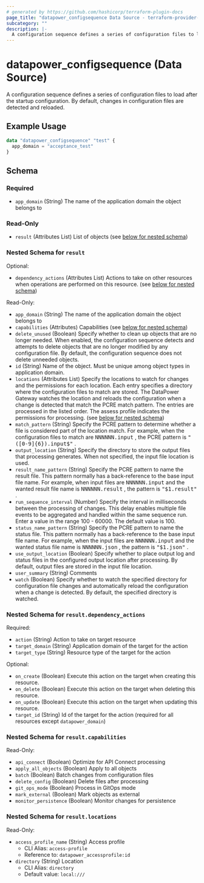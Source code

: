 ```yaml
---
# generated by https://github.com/hashicorp/terraform-plugin-docs
page_title: "datapower_configsequence Data Source - terraform-provider-datapower"
subcategory: ""
description: |-
  A configuration sequence defines a series of configuration files to load after the startup configuration. By default, changes in configuration files are detected and reloaded.
---
```


# datapower_configsequence (Data Source)

A configuration sequence defines a series of configuration files to load after the startup configuration. By default, changes in configuration files are detected and reloaded.

## Example Usage

```terraform
data "datapower_configsequence" "test" {
  app_domain = "acceptance_test"
}
```

<!-- schema generated by tfplugindocs -->
## Schema

### Required

- `app_domain` (String) The name of the application domain the object belongs to

### Read-Only

- `result` (Attributes List) List of objects (see [below for nested schema](#nestedatt--result))

<a id="nestedatt--result"></a>
### Nested Schema for `result`

Optional:

- `dependency_actions` (Attributes List) Actions to take on other resources when operations are performed on this resource. (see [below for nested schema](#nestedatt--result--dependency_actions))

Read-Only:

- `app_domain` (String) The name of the application domain the object belongs to
- `capabilities` (Attributes) Capabilities (see [below for nested schema](#nestedatt--result--capabilities))
- `delete_unused` (Boolean) Specify whether to clean up objects that are no longer needed. When enabled, the configuration sequence detects and attempts to delete objects that are no longer modified by any configuration file. By default, the configuration sequence does not delete unneeded objects.
- `id` (String) Name of the object. Must be unique among object types in application domain.
- `locations` (Attributes List) Specify the locations to watch for changes and the permissions for each location. Each entry specifies a directory where the configuration files to match are stored. The DataPower Gateway watches the location and reloads the configuration when a change is detected that match the PCRE match pattern. The entries are processed in the listed order. The assess profile indicates the permissions for processing. (see [below for nested schema](#nestedatt--result--locations))
- `match_pattern` (String) Specify the PCRE pattern to determine whether a file is considered part of the location match. For example, when the configuration files to match are <tt>NNNNNN.input</tt> , the PCRE pattern is <tt>"([0-9]{6})\.input$"</tt> .
- `output_location` (String) Specify the directory to store the output files that processing generates. When not specified, the input file location is used.
- `result_name_pattern` (String) Specify the PCRE pattern to name the result file. This pattern normally has a back-reference to the base input file name. For example, when input files are <tt>NNNNNN.input</tt> and the wanted result file name is <tt>NNNNNN.result</tt> , the pattern is <tt>"$1.result"</tt> .
- `run_sequence_interval` (Number) Specify the interval in milliseconds between the processing of changes. This delay enables multiple file events to be aggregated and handled within the same sequence run. Enter a value in the range 100 - 60000. The default value is 100.
- `status_name_pattern` (String) Specify the PCRE pattern to name the status file. This pattern normally has a back-reference to the base input file name. For example, when the input files are <tt>NNNNNN.input</tt> and the wanted status file name is <tt>NNNNNN.json</tt> , the pattern is <tt>"$1.json"</tt> .
- `use_output_location` (Boolean) Specify whether to place output log and status files in the configured output location after processing. By default, output files are stored in the input file location.
- `user_summary` (String) Comments
- `watch` (Boolean) Specify whether to watch the specified directory for configuration file changes and automatically reload the configuration when a change is detected. By default, the specified directory is watched.

<a id="nestedatt--result--dependency_actions"></a>
### Nested Schema for `result.dependency_actions`

Required:

- `action` (String) Action to take on target resource
- `target_domain` (String) Application domain of the target for the action
- `target_type` (String) Resource type of the target for the action

Optional:

- `on_create` (Boolean) Execute this action on the target when creating this resource.
- `on_delete` (Boolean) Execute this action on the target when deleting this resource.
- `on_update` (Boolean) Execute this action on the target when updating this resource.
- `target_id` (String) Id of the target for the action (required for all resources except `datapower_domain`)


<a id="nestedatt--result--capabilities"></a>
### Nested Schema for `result.capabilities`

Read-Only:

- `api_connect` (Boolean) Optimize for API Connect processing
- `apply_all_objects` (Boolean) Apply to all objects
- `batch` (Boolean) Batch changes from configuration files
- `delete_config` (Boolean) Delete files after processing
- `git_ops_mode` (Boolean) Process in GitOps mode
- `mark_external` (Boolean) Mark objects as external
- `monitor_persistence` (Boolean) Monitor changes for persistence


<a id="nestedatt--result--locations"></a>
### Nested Schema for `result.locations`

Read-Only:

- `access_profile_name` (String) Access profile
  - CLI Alias: `access-profile`
  - Reference to: `datapower_accessprofile:id`
- `directory` (String) Location
  - CLI Alias: `directory`
  - Default value: `local:///`
